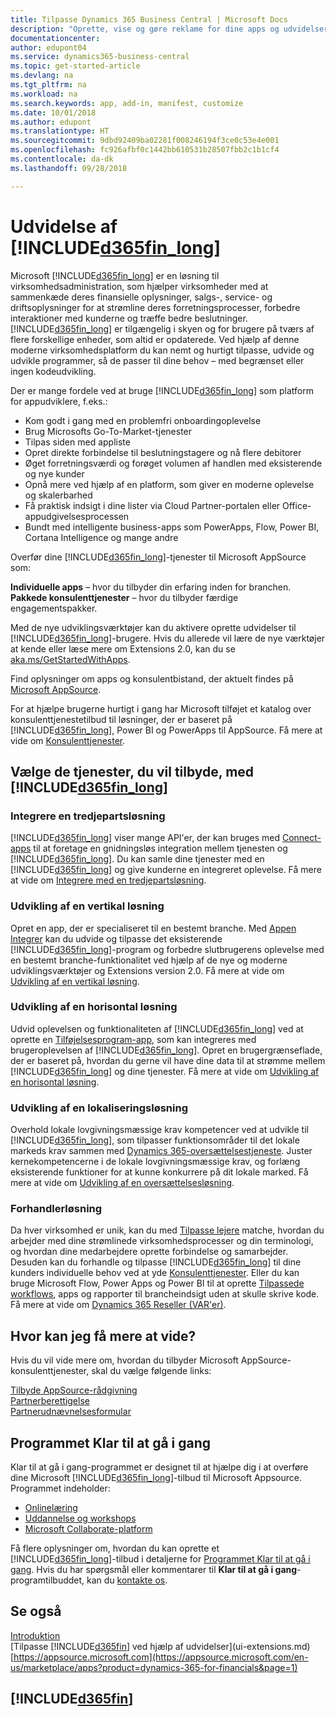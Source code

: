 ```yaml
---
title: Tilpasse Dynamics 365 Business Central | Microsoft Docs
description: "Oprette, vise og gøre reklame for dine apps og udvidelser til Business Central."
documentationcenter: 
author: edupont04
ms.service: dynamics365-business-central
ms.topic: get-started-article
ms.devlang: na
ms.tgt_pltfrm: na
ms.workload: na
ms.search.keywords: app, add-in, manifest, customize
ms.date: 10/01/2018
ms.author: edupont
ms.translationtype: HT
ms.sourcegitcommit: 9dbd92409ba02281f008246194f3ce0c53e4e001
ms.openlocfilehash: fc926afbf0c1442bb610531b28507fbb2c1b1cf4
ms.contentlocale: da-dk
ms.lasthandoff: 09/28/2018

---
```

# <a name="extending-included365finlongincludesd365finlongmdmd"></a>Udvidelse af [!INCLUDE[d365fin_long](includes/d365fin_long_md.md)]
Microsoft [!INCLUDE[d365fin_long](includes/d365fin_long_md.md)] er en løsning til virksomhedsadministration, som hjælper virksomheder med at sammenkæde deres finansielle oplysninger, salgs-, service- og driftsoplysninger for at strømline deres forretningsprocesser, forbedre interaktioner med kunderne og træffe bedre beslutninger. [!INCLUDE[d365fin_long](includes/d365fin_long_md.md)] er tilgængelig i skyen og for brugere på tværs af flere forskellige enheder, som altid er opdaterede. Ved hjælp af denne moderne virksomhedsplatform du kan nemt og hurtigt tilpasse, udvide og udvikle programmer, så de passer til dine behov – med begrænset eller ingen kodeudvikling.  

Der er mange fordele ved at bruge [!INCLUDE[d365fin_long](includes/d365fin_long_md.md)] som platform for appudviklere, f.eks.:

* Kom godt i gang med en problemfri onboardingoplevelse 
* Brug Microsofts Go-To-Market-tjenester
* Tilpas siden med appliste 
* Opret direkte forbindelse til beslutningstagere og nå flere debitorer
* Øget forretningsværdi og forøget volumen af handlen med eksisterende og nye kunder
* Opnå mere ved hjælp af en platform, som giver en moderne oplevelse og skalerbarhed  
* Få praktisk indsigt i dine lister via Cloud Partner-portalen eller Office-appudgivelsesprocessen
* Bundt med intelligente business-apps som PowerApps, Flow, Power BI, Cortana Intelligence og mange andre  

Overfør dine [!INCLUDE[d365fin_long](includes/d365fin_long_md.md)]-tjenester til Microsoft AppSource som: 

**Individuelle apps** – hvor du tilbyder din erfaring inden for branchen.  
**Pakkede konsulenttjenester** – hvor du tilbyder færdige engagementspakker.

Med de nye udviklingsværktøjer kan du aktivere oprette udvidelser til [!INCLUDE[d365fin_long](includes/d365fin_long_md.md)]-brugere. Hvis du allerede vil lære de nye værktøjer at kende eller læse mere om Extensions 2.0, kan du se [aka.ms/GetStartedWithApps](https://aka.ms/GetStartedWithApps).  

Find oplysninger om apps og konsulentbistand, der aktuelt findes på [Microsoft AppSource](https://appsource.microsoft.com/en-us/marketplace/consulting-services?country=US&page=1).

For at hjælpe brugerne hurtigt i gang har Microsoft tilføjet et katalog over konsulenttjenestetilbud til løsninger, der er baseret på [!INCLUDE[d365fin_long](includes/d365fin_long_md.md)], Power BI og PowerApps til AppSource. Få mere at vide om [Konsulenttjenester](/dynamics-nav/developer/readiness/readiness-consulting).

## <a name="choosing-which-services-to-offer-with-included365finlongincludesd365finlongmdmd"></a>Vælge de tjenester, du vil tilbyde, med [!INCLUDE[d365fin_long](includes/d365fin_long_md.md)] 

### <a name="integrate-a-3rd-party-solution"></a>Integrere en tredjepartsløsning
[!INCLUDE[d365fin_long](includes/d365fin_long_md.md)] viser mange API'er, der kan bruges med [Connect-apps](/dynamics365/business-central/dev-itpro/developer/readiness/readiness-connect-apps) til at foretage en gnidningsløs integration mellem tjenesten og [!INCLUDE[d365fin_long](includes/d365fin_long_md.md)]. Du kan samle dine tjenester med en [!INCLUDE[d365fin_long](includes/d365fin_long_md.md)] og give kunderne en integreret oplevelse. Få mere at vide om [Integrere med en tredjepartsløsning](/dynamics365/business-central/dev-itpro/developer/readiness/readiness-thirdparty-solution).

### <a name="development-of-a-vertical-solution"></a>Udvikling af en vertikal løsning
Opret en app, der er specialiseret til en bestemt branche. Med [Appen Integrer](/dynamics365/business-central/dev-itpro/developer/readiness/readiness-embed-apps) kan du udvide og tilpasse det eksisterende [!INCLUDE[d365fin_long](includes/d365fin_long_md.md)]-program og forbedre slutbrugerens oplevelse med en bestemt branche-funktionalitet ved hjælp af de nye og moderne udviklingsværktøjer og Extensions version 2.0. Få mere at vide om [Udvikling af en vertikal løsning](/dynamics365/business-central/dev-itpro/developer/readiness/readiness-develop-vertical).

### <a name="development-of-a-horizontal-solution"></a>Udvikling af en horisontal løsning
Udvid oplevelsen og funktionaliteten af [!INCLUDE[d365fin_long](includes/d365fin_long_md.md)] ved at oprette en [Tilføjelsesprogram-app](/dynamics365/business-central/dev-itpro/developer/readiness/readiness-add-on-apps), som kan integreres med brugeroplevelsen af [!INCLUDE[d365fin_long](includes/d365fin_long_md.md)]. Opret en brugergrænseflade, der er baseret på, hvordan du gerne vil have dine data til at strømme mellem [!INCLUDE[d365fin_long](includes/d365fin_long_md.md)] og dine tjenester. Få mere at vide om [Udvikling af en horisontal løsning](/dynamics365/business-central/dev-itpro/developer/readiness/readiness-develop-horizontal). 

### <a name="development-of-a-localization-solution"></a>Udvikling af en lokaliseringsløsning
Overhold lokale lovgivningsmæssige krav kompetencer ved at udvikle til [!INCLUDE[d365fin_long](includes/d365fin_long_md.md)], som tilpasser funktionsområder til det lokale markeds krav sammen med [Dynamics 365-oversættelsestjeneste](/dynamics365/unified-operations/dev-itpro/lifecycle-services/translation-service-overview). Juster kernekompetencerne i de lokale lovgivningsmæssige krav, og forlæng eksisterende funktioner for at kunne konkurrere på dit lokale marked. Få mere at vide om [Udvikling af en oversættelsesløsning](/dynamics365/business-central/dev-itpro/developer/readiness/readiness-develop-localization).

### <a name="reseller-solution"></a>Forhandlerløsning
Da hver virksomhed er unik, kan du med [Tilpasse lejere](/dynamics-nav/developer/readiness/readiness-customizing-tenants) matche, hvordan du arbejder med dine strømlinede virksomhedsprocesser og din terminologi, og hvordan dine medarbejdere oprette forbindelse og samarbejder. Desuden kan du forhandle og tilpasse [!INCLUDE[d365fin_long](includes/d365fin_long_md.md)] til dine kunders individuelle behov ved at yde [Konsulenttjenester](/dynamics-nav/developer/readiness/readiness-consulting). Eller du kan bruge Microsoft Flow, Power Apps og Power BI til at oprette [Tilpassede workflows](/dynamics-nav/developer/readiness/readiness-no-code), apps og rapporter til brancheindsigt uden at skulle skrive kode. Få mere at vide om [Dynamics 365 Reseller (VAR'er)](/dynamics365/business-central/dev-itpro/developer/readiness/readiness-reseller). 

## <a name="where-do-i-learn-more"></a>Hvor kan jeg få mere at vide?
Hvis du vil vide mere om, hvordan du tilbyder Microsoft AppSource-konsulenttjenester, skal du vælge følgende links: 

[Tilbyde AppSource-rådgivning](https://appsource.microsoft.com/en-us/marketplace/consulting-services?country=US&page=1)  
[Partnerberettigelse](https://smp-cdn-prod.azureedge.net/documents/Microsoft%20AppSource%20Partner%20Listing%20Guidelines.pdf)  
[Partnerudnævnelsesformular](https://appsource.microsoft.com/en-us/partners/list-consulting-service)  

## <a name="the-ready-to-go-program"></a>Programmet Klar til at gå i gang
Klar til at gå i gang-programmet er designet til at hjælpe dig i at overføre dine Microsoft [!INCLUDE[d365fin_long](includes/d365fin_long_md.md)]-tilbud til Microsoft Appsource. Programmet indeholder: 

- [Onlinelæring](https://aka.ms/ReadyToGoOnlineLearning)
- [Uddannelse og workshops](/dynamics365/business-central/dev-itpro/developer/readiness/readiness-ready-to-go)
- [Microsoft Collaborate-platform](https://aka.ms/Collaborate)

Få flere oplysninger om, hvordan du kan oprette et [!INCLUDE[d365fin_long](includes/d365fin_long_md.md)]-tilbud i detaljerne for [Programmet Klar til at gå i gang](/dynamics365/business-central/dev-itpro/developer/readiness/readiness-ready-to-go). Hvis du har spørgsmål eller kommentarer til **Klar til at gå i gang**-programtilbuddet, kan du [kontakte os](mailto:dyn365bep@microsoft.com). 

## <a name="see-also"></a>Se også
[Introduktion](product-get-started.md)  
[Tilpasse [!INCLUDE[d365fin](includes/d365fin_md.md)] ved hjælp af udvidelser](ui-extensions.md)  
[https://appsource.microsoft.com](https://appsource.microsoft.com/en-us/marketplace/apps?product=dynamics-365-for-financials&page=1)  

## [!INCLUDE[d365fin](includes/free_trial_md.md)]  
 

